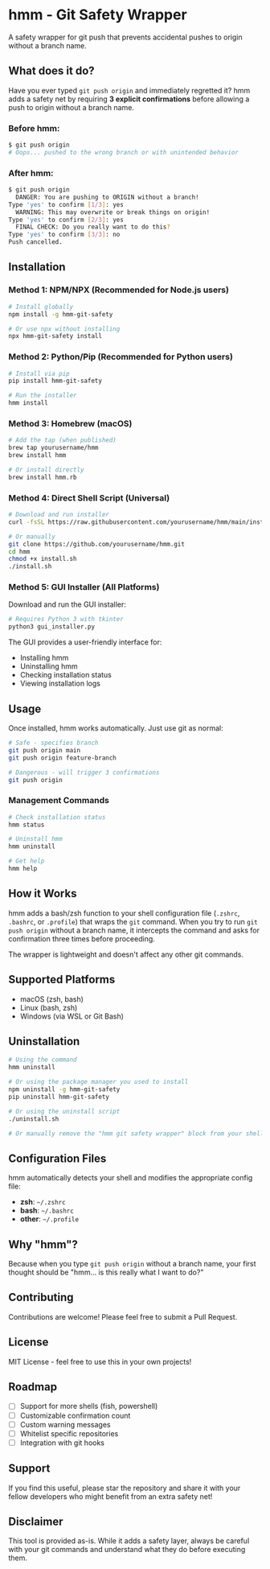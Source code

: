 # hmm - Git Safety Wrapper

A safety wrapper for git push that prevents accidental pushes to origin without a branch name.

## What does it do?

Have you ever typed `git push origin` and immediately regretted it? hmm adds a safety net by requiring **3 explicit confirmations** before allowing a push to origin without a branch name.

### Before hmm:
```bash
$ git push origin
# Oops... pushed to the wrong branch or with unintended behavior
```

### After hmm:
```bash
$ git push origin
  DANGER: You are pushing to ORIGIN without a branch!
Type 'yes' to confirm [1/3]: yes
  WARNING: This may overwrite or break things on origin!
Type 'yes' to confirm [2/3]: yes
  FINAL CHECK: Do you really want to do this?
Type 'yes' to confirm [3/3]: no
Push cancelled.
```

## Installation

### Method 1: NPM/NPX (Recommended for Node.js users)

```bash
# Install globally
npm install -g hmm-git-safety

# Or use npx without installing
npx hmm-git-safety install
```

### Method 2: Python/Pip (Recommended for Python users)

```bash
# Install via pip
pip install hmm-git-safety

# Run the installer
hmm install
```

### Method 3: Homebrew (macOS)

```bash
# Add the tap (when published)
brew tap yourusername/hmm
brew install hmm

# Or install directly
brew install hmm.rb
```

### Method 4: Direct Shell Script (Universal)

```bash
# Download and run installer
curl -fsSL https://raw.githubusercontent.com/yourusername/hmm/main/install.sh | bash

# Or manually
git clone https://github.com/yourusername/hmm.git
cd hmm
chmod +x install.sh
./install.sh
```

### Method 5: GUI Installer (All Platforms)

Download and run the GUI installer:

```bash
# Requires Python 3 with tkinter
python3 gui_installer.py
```

The GUI provides a user-friendly interface for:
- Installing hmm
- Uninstalling hmm
- Checking installation status
- Viewing installation logs

## Usage

Once installed, hmm works automatically. Just use git as normal:

```bash
# Safe - specifies branch
git push origin main
git push origin feature-branch

# Dangerous - will trigger 3 confirmations
git push origin
```

### Management Commands

```bash
# Check installation status
hmm status

# Uninstall hmm
hmm uninstall

# Get help
hmm help
```

## How it Works

hmm adds a bash/zsh function to your shell configuration file (`.zshrc`, `.bashrc`, or `.profile`) that wraps the `git` command. When you try to run `git push origin` without a branch name, it intercepts the command and asks for confirmation three times before proceeding.

The wrapper is lightweight and doesn't affect any other git commands.

## Supported Platforms

- macOS (zsh, bash)
- Linux (bash, zsh)
- Windows (via WSL or Git Bash)

## Uninstallation

```bash
# Using the command
hmm uninstall

# Or using the package manager you used to install
npm uninstall -g hmm-git-safety
pip uninstall hmm-git-safety

# Or using the uninstall script
./uninstall.sh

# Or manually remove the "hmm git safety wrapper" block from your shell config
```

## Configuration Files

hmm automatically detects your shell and modifies the appropriate config file:

- **zsh**: `~/.zshrc`
- **bash**: `~/.bashrc`
- **other**: `~/.profile`

## Why "hmm"?

Because when you type `git push origin` without a branch name, your first thought should be "hmm... is this really what I want to do?"

## Contributing

Contributions are welcome! Please feel free to submit a Pull Request.

## License

MIT License - feel free to use this in your own projects!

## Roadmap

- [ ] Support for more shells (fish, powershell)
- [ ] Customizable confirmation count
- [ ] Custom warning messages
- [ ] Whitelist specific repositories
- [ ] Integration with git hooks

## Support

If you find this useful, please star the repository and share it with your fellow developers who might benefit from an extra safety net!

## Disclaimer

This tool is provided as-is. While it adds a safety layer, always be careful with your git commands and understand what they do before executing them.

